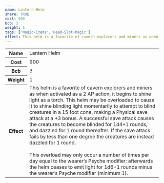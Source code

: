 ```yaml
---
name: Lantern Helm
share: TRUE
cost: 900
bcb: 3
weight: 1
tags: ['Magic-Items','Head-Slot-Magic']
effect: This helm is a favorite of cavern explorers and miners as when activated as a 2 AP action, it begins to shine light as a torch. This helm may be overloaded to cause it to shine blinding light momentarily to attempt to blind creatures in a 15 foot cone, making a Physical save attack at a +3 bonus. A successful save attack causes the creatures to become blinded for 1d4+1 rounds, and dazzled for 1 round thereafter. If the save attack fails by less than one degree the creatures are instead dazzled for 1 round.<br><br>This overload may only occur a number of times per day equal to the wearer’s Psyche modifier; afterwards the helm ceases to emit light for 1d6+1 rounds minus the wearer’s Psyche modifier (minimum 1).
---
```

<p><span style="overflow-x: auto;"><table><tbody><tr><th>Name</th><td>Lantern Helm</td></tr><tr><th>Cost</th><td>900</td></tr><tr><th>Bcb</th><td>3</td></tr><tr><th>Weight</th><td>1</td></tr><tr><th>Effect</th><td>This helm is a favorite of cavern explorers and miners as when activated as a 2 AP action, it begins to shine light as a torch. This helm may be overloaded to cause it to shine blinding light momentarily to attempt to blind creatures in a 15 foot cone, making a Physical save attack at a +3 bonus. A successful save attack causes the creatures to become blinded for 1d4+1 rounds, and dazzled for 1 round thereafter. If the save attack fails by less than one degree the creatures are instead dazzled for 1 round.<br><br>This overload may only occur a number of times per day equal to the wearer’s Psyche modifier; afterwards the helm ceases to emit light for 1d6+1 rounds minus the wearer’s Psyche modifier (minimum 1).</td></tr></tbody></table></span></p>